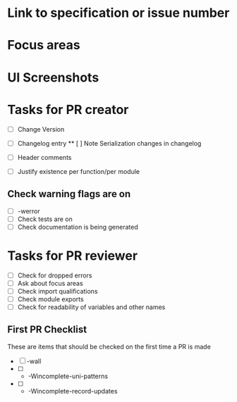 # Link to specification or issue number

#  Focus areas

#  UI Screenshots

# Tasks for PR creator

* [ ]  Change Version

* [ ]  Changelog entry
** [ ]  Note Serialization changes in changelog

* [ ] Header comments

* [ ] Justify existence per function/per module


##  Check warning flags are on
* [ ]  -werror
* [ ]  Check tests are on
* [ ]  Check documentation is being generated
# Tasks for PR reviewer
* [ ]  Check for dropped errors
* [ ]  Ask about focus areas
* [ ]  Check import qualifications
* [ ]  Check module exports
* [ ]  Check for readability of variables and other names

## First PR Checklist
These are items that should be checked on the first time a PR is made
* [ ]  -wall
* [ ]  - -Wincomplete-uni-patterns
* [ ]  - -Wincomplete-record-updates

